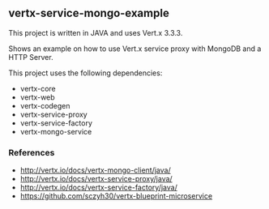 ## vertx-service-mongo-example

This project is written in JAVA and uses Vert.x 3.3.3.

Shows an example on how to use Vert.x service proxy with MongoDB and a HTTP Server.

This project uses the following dependencies:
  - vertx-core
  - vertx-web
  - vertx-codegen
  - vertx-service-proxy
  - vertx-service-factory
  - vertx-mongo-service
  
### References

- http://vertx.io/docs/vertx-mongo-client/java/
- http://vertx.io/docs/vertx-service-proxy/java/
- http://vertx.io/docs/vertx-service-factory/java/
- https://github.com/sczyh30/vertx-blueprint-microservice
